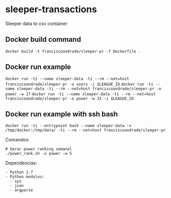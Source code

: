 # sleeper-transactions
Sleeper data to csv container

## Docker build command
`docker build -t franciscoandrade/sleeper-pr -f Dockerfile .`

## Docker run example
`docker run -ti --name sleeper-data -ti --rm --net=host franciscoandrade/sleeper-pr -o users -i $LEAGUE_ID`
`docker run -ti --name sleeper-data -ti --rm --net=host franciscoandrade/sleeper-pr -o power -w 17`
`docker run -ti --name sleeper-data -ti --rm --net=host franciscoandrade/sleeper-pr -o power -w 15 -i $LEAGUE_ID`

## Docker run example with ssh bash
`docker run -ti --entrypoint bash --name sleeper-data -v /tmp/docker:/tmp/data/ -ti --rm --net=host franciscoandrade/sleeper-pr`

Comandos:
```
# Gerar power ranking semanal
./power_rank.sh -o power -w 5
```

Dependencias:
```
- Python 2.7
- Python modules:
  - sys
  - json
  - argparse
```